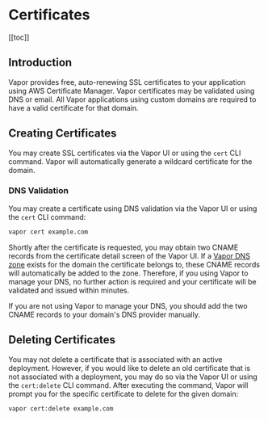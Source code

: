 # Certificates

[[toc]]

## Introduction

Vapor provides free, auto-renewing SSL certificates to your application using AWS Certificate Manager. Vapor certificates may be validated using DNS or email. All Vapor applications using custom domains are required to have a valid certificate for that domain.

## Creating Certificates

You may create SSL certificates via the Vapor UI or using the `cert` CLI command. Vapor will automatically generate a wildcard certificate for the domain.

### DNS Validation

You may create a certificate using DNS validation via the Vapor UI or using the `cert` CLI command:

```bash
vapor cert example.com
```

Shortly after the certificate is requested, you may obtain two CNAME records from the certificate detail screen of the Vapor UI. If a [Vapor DNS zone](./dns.md) exists for the domain the certificate belongs to, these CNAME records will automatically be added to the zone. Therefore, if you using Vapor to manage your DNS, no further action is required and your certificate will be validated and issued within minutes.

If you are not using Vapor to manage your DNS, you should add the two CNAME records to your domain's DNS provider manually.

## Deleting Certificates

You may not delete a certificate that is associated with an active deployment. However, if you would like to delete an old certificate that is not associated with a deployment, you may do so via the Vapor UI or using the `cert:delete` CLI command. After executing the command, Vapor will prompt you for the specific certificate to delete for the given domain:

```bash
vapor cert:delete example.com
```
